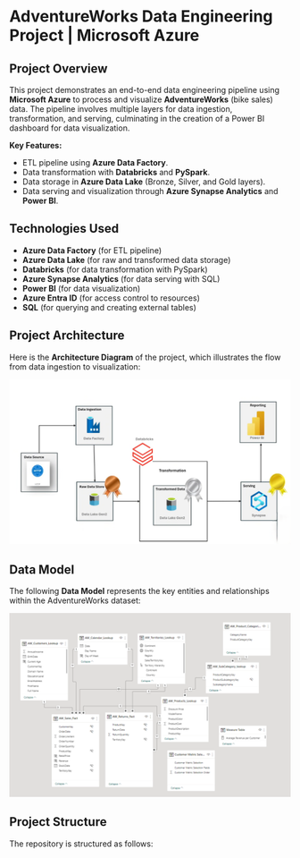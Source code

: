 # AdventureWorks Data Engineering Project | Microsoft Azure

## Project Overview
This project demonstrates an end-to-end data engineering pipeline using **Microsoft Azure** to process and visualize **AdventureWorks** (bike sales) data. The pipeline involves multiple layers for data ingestion, transformation, and serving, culminating in the creation of a Power BI dashboard for data visualization.

**Key Features:**
- ETL pipeline using **Azure Data Factory**.
- Data transformation with **Databricks** and **PySpark**.
- Data storage in **Azure Data Lake** (Bronze, Silver, and Gold layers).
- Data serving and visualization through **Azure Synapse Analytics** and **Power BI**.

## Technologies Used
- **Azure Data Factory** (for ETL pipeline)
- **Azure Data Lake** (for raw and transformed data storage)
- **Databricks** (for data transformation with PySpark)
- **Azure Synapse Analytics** (for data serving with SQL)
- **Power BI** (for data visualization)
- **Azure Entra ID** (for access control to resources)
- **SQL** (for querying and creating external tables)

## Project Architecture

Here is the **Architecture Diagram** of the project, which illustrates the flow from data ingestion to visualization:

![Architecture Diagram](architecture_diagram.png)

## Data Model

The following **Data Model** represents the key entities and relationships within the AdventureWorks dataset:

![Data Model](data_model.png)

## Project Structure
The repository is structured as follows:

